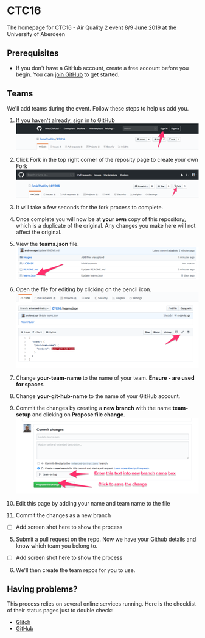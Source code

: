 # CTC16
The homepage for CTC16 - Air Quality 2 event 8/9 June 2019 at the University of Aberdeen

## Prerequisites

* If you don't have a GitHub account, create a free account before you begin.
You can [join GitHub](http://github.com/join) to get started.

## Teams
We'll add teams during the event. Follow these steps to help us add you.
1. If you haven't already, sign in to GitHub
![Image showing how to sign in to GitHub](images/1-signin.png)
2. Click Fork in the top right corner of the reposity page to create your own Fork
![Image showing how to start fork process](images/1-fork.png)
3. It will take a few seconds for the fork process to complete.
4. Once complete you will now be at **your own** copy of this repository, which is a duplicate of the original. Any changes you make here will not affect the original.
5. View the **teams.json** file.
![Image showing how to view the teams.json file](images/1-view-teams.png)
6. Open the file for editing by clicking on the pencil icon.
![Image showing how to open teams.json for editing](images/1-edit-teams.png)
7. Change **your-team-name** to the name of your team. **Ensure - are used for spaces**
8. Change **your-git-hub-name** to the name of your GitHub account.
9. Commit the changes by creating a **new branch** with the name **team-setup** and clicking on **Propose file change**.
![Image showing commit changes](images/1-commit-teams.png)


3. Edit this page by adding your name and team name to the file

4. Commit the changes as a new branch
- [ ] Add screen shot here to show the process
5. Submit a pull request on the repo. Now we have your Github details and know which team you belong to.
- [ ] Add screen shot here to show the process
6. We'll then create the team repos for you to use.

## Having problems?
This process relies on several online services running. Here is the checklist of their status pages just to double check:

* [Glitch](https://status.glitch.com)
* [GitHub](https://www.githubstatus.com)
